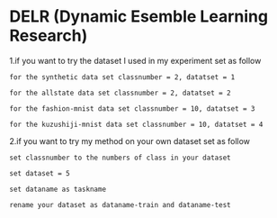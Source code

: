 # DELR (Dynamic Esemble Learning Research)

1.if you want to try the dataset I used in my experiment set as follow

    for the synthetic data set classnumber = 2, datatset = 1
  
    for the allstate data set classnumber = 2, datatset = 2
  
    for the fashion-mnist data set classnumber = 10, datatset = 3
  
    for the kuzushiji-mnist data set classnumber = 10, datatset = 4
  
  
2.if you want to try my method on your own dataset set as follow

    set classnumber to the numbers of class in your dataset
    
    set dataset = 5
    
    set dataname as taskname
    
    rename your dataset as dataname-train and dataname-test
